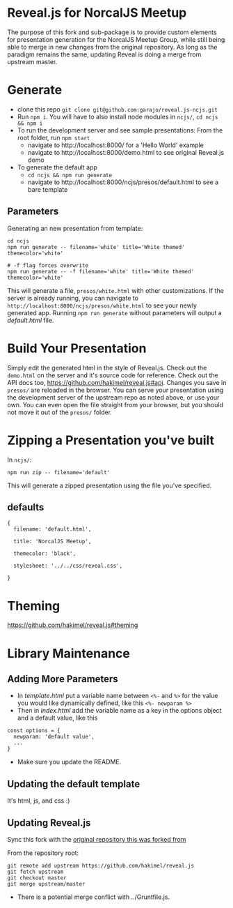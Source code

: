 # Reveal.js for NorcalJS Meetup

The purpose of this fork and sub-package is to provide custom elements for presentation generation for the NorcalJS Meetup Group, while still being able to merge in new changes from the original repository. As long as the paradigm remains the same, updating Reveal is doing a merge from upstream master.

# Generate

- clone this repo `git clone git@github.com:garajo/reveal.js-ncjs.git`
- Run `npm i`. You will have to also install node modules in `ncjs/`, `cd ncjs && npm i`
- To run the development server and see sample presentations: From the root folder, run `npm start`
  - navigate to http://localhost:8000/ for a 'Hello World' example
  - navigate to http://localhost:8000/demo.html to see original Reveal.js demo
- To generate the default app
  - ```cd ncjs && npm run generate```
  - navigate to http://localhost:8000/ncjs/presos/default.html to see a bare template

## Parameters

Generating an new presentation from template:

```
cd ncjs
npm run generate -- filename='white' title='White themed' themecolor='white'

# -f flag forces overwrite
npm run generate -- -f filename='white' title='White themed' themecolor='white'
```

This will generate a file, `presos/white.html` with other customizations. If the server is already running, you can navigate to `http://localhost:8000/ncjs/presos/white.html` to see your newly generated app. Running `npm run generate` without parameters will output a _default.html_ file.

# Build Your Presentation

Simply edit the generated html in the style of Reveal.js. Check out the `demo.html` on the server and it's source code for reference. Check out the API docs too, https://github.com/hakimel/reveal.js#api. Changes you save in `presos/` are reloaded in the browser. You can serve your presentation using the development server of the upstream repo as noted above, or use your own. You can even open the file straight from your browser, but you should not move it out of the `presos/` folder.


# Zipping a Presentation you've built

In `ncjs/`:
```
npm run zip -- filename='default'
```

This will generate a zipped presentation using the file you've specified.

## defaults
```
{
  filename: 'default.html',

  title: 'NorcalJS Meetup',

  themecolor: 'black',

  stylesheet: '../../css/reveal.css',

}
```
# Theming

https://github.com/hakimel/reveal.js#theming

# Library Maintenance

## Adding More Parameters
- In _template.html_ put a variable name between `<%-` and `%>` for the value you would like dynamically defined, like this `<%- newparam %>`
- Then in _index.html_ add the variable name as a key in the options object and a default value, like this
```
const options = {
  newparam: 'default value',
  ...
}
```
- Make sure you update the README.

## Updating the default template

It's html, js, and css :)

## Updating Reveal.js

Sync this fork with the [original repository this was forked from](https://github.com/hakimel/reveal.js)

From the repository root:
```
git remote add upstream https://github.com/hakimel/reveal.js
git fetch upstream
git checkout master
git merge upstream/master
```
* There is a potential merge conflict with ../Gruntfile.js.
